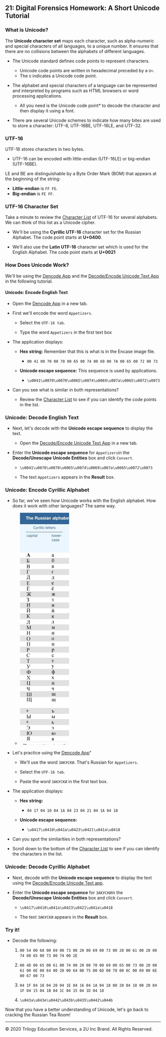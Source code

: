 ##  21: Digital Forensics Homework: A Short Unicode Tutorial
 
### What is Unicode?
 
The **Unicode character set** maps each character, such as alpha-numeric and special characters of all languages, to a unique number. It ensures that there are no collisions between the alphabets of different languages.
 
- The Unicode standard defines code points to represent characters. 
 
  - Unicode code points are written in hexadecimal preceded by a `U+`. 
  - The `U` indicates a Unicode code point.
 
- The alphabet and special characters of a language can be represented and interpreted by programs such as HTML browsers or word processing applications.
 
  - All you need is the Unicode code point* to decode the character and then display it using a font.
 
- There are several Unicode schemes to indicate how many bites are used to store a character: UTF-8, UTF-16BE, UTF-16LE, and UTF-32. 
 
### UTF-16
 
UTF-16 stores characters in two bytes. 
 
  - UTF-16 can be encoded with little-endian (UTF-16LE) or big-endian (UTF-16BE).
 
LE and BE are distinguishable by a Byte Order Mark (BOM) that appears at the beginning of the string:
    
- **Little-endian** is `FF FE`.
- **Big-endian** is `FE FF`.
 
### UTF-16 Character Set
 
Take a minute to review the [Character List](https://www.fileformat.info/info/charset/UTF-16/list.htm) of UTF-16 for several alphabets.  We can think of this list as a Unicode cipher.
 
- We'll be using the **Cyrillic UTF-16** character set for the Russian Alphabet. The code point starts at **U+0400**.
 
- We'll also use the **Latin UTF-16** character set which is used for the English Alphabet.  The code point starts at **U+0021**
 
  
### How Does Unicode Work?
 
We'll be using the [Dencode App](https://dencode.com/en/) and the [Decode/Encode Unicode Text App](https://www.online-toolz.com/tools/text-unicode-entities-convertor.php) in the following tutorial.
 
#### Unicode: Encode English Text
  
- Open the [Dencode App](https://dencode.com/en/) in a new tab.
 
- First we'll encode the word `Appetizers`.
 
   - Select the `UTF-16 tab`.
  
   - Type the word `Appetizers` in the first text box
  
- The application displays:
  
   - **Hex string:** Remember that this is what is in the Encase image file.
      
      - `00 41 00 70 00 70 00 65 00 74 00 69 00 7A 00 65 00 72 00 73`
      
   - **Unicode escape sequence:** This sequence is used by applications.
      
     -  `\u0041\u0070\u0070\u0065\u0074\u0069\u007a\u0065\u0072\u0073`
      
- Can you see what is similar in both representations? 
      
  - Review the [Character List](https://www.fileformat.info/info/charset/UTF-16/list.htm) to see if you can identify the code points in the list.
 
### Unicode: Decode English Text
  
- Next, let's decode with the **Unicode escape sequence** to display the text.
 
  - Open the [Decode/Encode Unicode Text App](https://www.online-toolz.com/tools/text-unicode-entities-convertor.php) in a new tab.
 
- Enter the **Unicode escape sequence** for `Appetizers`in the **Decode/Unescape** **Unicode Entities** box and click `Convert`.
  
   - `\u0041\u0070\u0070\u0065\u0074\u0069\u007a\u0065\u0072\u0073` 
  
   - The text `Appetizers` appears in the **Result** box. 
  
 
### Unicode: Encode Cyrillic Alphabet
 
- So far, we've seen how Unicode works with the English alphabet. How does it work with other languages?  The same way.
 
  - ![Images/Russian-Cyrillic-alphabet.jpg](../Images/Russian-Cyrillic-alphabet.jpg)
 
- Let's practice using the [Dencode App](https://dencode.com/en/)"
 
  - We'll use the word `ЗАКУСКИ`. That's Russian for `Appetizers`.
 
  - Select the `UTF-16 tab`.
  
  - Paste the word `ЗАКУСКИ` in the first text box.
  
- The application displays:
  
   - **Hex string:** 

      - `04 17 04 10 04 1A 04 23 04 21 04 1A 04 18`
      
   - **Unicode escape sequence:** 
      
      - `\u0417\u0410\u041a\u0423\u0421\u041a\u0418`
      
- Can you spot the similarities in both representations? 
      
- Scroll down to the bottom of the [Character List](https://www.fileformat.info/info/charset/UTF-16/list.htm) to see if you can identify the characters in the list.
  
### Unicode: Decode Cyrillic Alphabet  
 
- Next, decode with the **Unicode escape sequence** to display the text using the  [Decode/Encode Unicode Text app](https://www.online-toolz.com/tools/text-unicode-entities-convertor.php).
 
 - Enter the **Unicode escape sequence** for `ЗАКУСКИ`in the **Decode/Unescape** **Unicode Entities** box and click `Convert`.
 
   - `\u0417\u0410\u041a\u0423\u0421\u041a\u0418`
      
   - The text `ЗАКУСКИ` appears in the **Result** box.
  
### Try it!
 
- Decode the following:
 
  1.  `00 54 00 68 00 69 00 73 00 20 00 69 00 73 00 20 00 61 00 20 00 74 00 65 00 73 00 74 00 2E`
 
  2. `00 4D 00 65 00 61 00 74 00 20 00 70 00 69 00 65 00 73 00 20 00 61 00 6E 00 64 00 20 00 64 00 75 00 6D 00 70 00 6C 00 69 00 6E 00 67 00 73`   
 
  3. `04 1F 04 18 04 20 04 1E 04 16 04 1A 04 18 00 20 04 18 00 20 04 1F 04 15 04 1B 04 1C 04 15 04 1D 04 18`
 
  4. `\u043a\u043e\u0442\u043b\u0435\u0442\u044b`
 
Now that you have a better understanding of Unicode, let's go back to cracking the Russian Tea Room!

----

&copy; 2020 Trilogy Education Services, a 2U Inc Brand.   All Rights Reserved.
                                                                             
